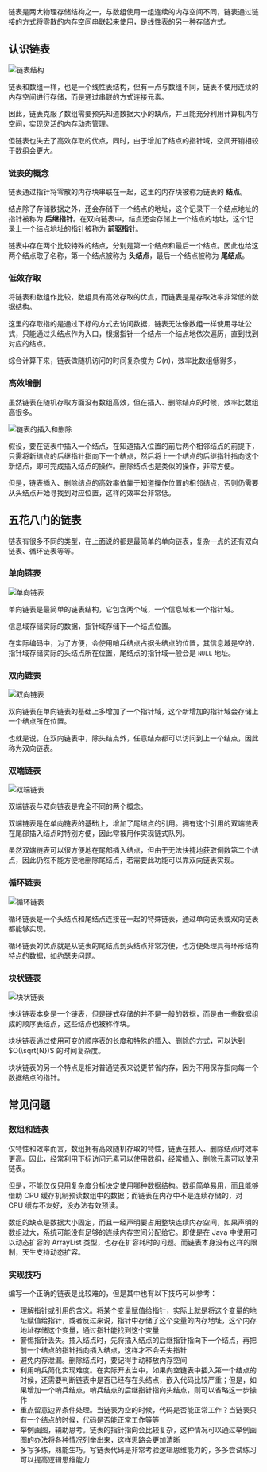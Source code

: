 
链表是两大物理存储结构之一，与数组使用一组连续的内存空间不同，链表通过链接的方式将零散的内存空间串联起来使用，是线性表的另一种存储方式。

<!--more-->

## 认识链表

![链表结构](assets/链表结构.png)

链表和数组一样，也是一个线性表结构，但有一点与数组不同，链表不使用连续的内存空间进行存储，而是通过串联的方式连接元素。

因此，链表克服了数组需要预先知道数据大小的缺点，并且能充分利用计算机内存空间，实现灵活的内存动态管理。

但链表也失去了高效存取的优点，同时，由于增加了结点的指针域，空间开销相较于数组会更大。

### 链表的概念

链表通过指针将零散的内存块串联在一起，这里的内存块被称为链表的 **结点**。

结点除了存储数据之外，还会存储下一个结点的地址，这个记录下一个结点地址的指针被称为 **后继指针**。在双向链表中，结点还会存储上一个结点的地址，这个记录上一个结点地址的指针被称为 **前驱指针**。

链表中存在两个比较特殊的结点，分别是第一个结点和最后一个结点。因此也给这两个结点取了名称，第一个结点被称为 **头结点**，最后一个结点被称为 **尾结点**。

### 低效存取

将链表和数组作比较，数组具有高效存取的优点，而链表是是存取效率非常低的数据结构。

这里的存取指的是通过下标的方式去访问数据，链表无法像数组一样使用寻址公式，只能通过头结点作为入口，根据指针一个结点一个结点地依次遍历，直到找到对应的结点。

综合计算下来，链表做随机访问的时间复杂度为 $O(n)$，效率比数组低得多。

### 高效增删

虽然链表在随机存取方面没有数组高效，但在插入、删除结点的时候，效率比数组高很多。

![链表的插入和删除](assets/链表的插入和删除.png)

假设，要在链表中插入一个结点，在知道插入位置的前后两个相邻结点的前提下，只需将新结点的后继指针指向下一个结点，然后将上一个结点的后继指针指向这个新结点，即可完成插入结点的操作。删除结点也是类似的操作，非常方便。

但是，链表插入、删除结点的高效率依靠于知道操作位置的相邻结点，否则仍需要从头结点开始寻找到对应位置，这样的效率会非常低。

## 五花八门的链表

链表有很多不同的类型，在上面说的都是最简单的单向链表，复杂一点的还有双向链表、循环链表等等。

### 单向链表

![单向链表](assets/单向链表.png)

单向链表是最简单的链表结构，它包含两个域，一个信息域和一个指针域。

信息域存储实际的数据，指针域存储下一个结点位置。

在实际编码中，为了方便，会使用哨兵结点占据头结点的位置，其信息域是空的，指针域存储实际的头结点所在位置，尾结点的指针域一般会是 `NULL` 地址。

### 双向链表

![双向链表](assets/双向链表.gif)

双向链表在单向链表的基础上多增加了一个指针域，这个新增加的指针域会存储上一个结点所在位置。

也就是说，在双向链表中，除头结点外，任意结点都可以访问到上一个结点，因此称为双向链表。

### 双端链表

![双端链表](assets/双端链表.png)

双端链表与双向链表是完全不同的两个概念。

双端链表是在单向链表的基础上，增加了尾结点的引用。拥有这个引用的双端链表在尾部插入结点时特别方便，因此常被用作实现链式队列。

虽然双端链表可以很方便地在尾部插入结点，但由于无法快捷地获取倒数第二个结点，因此仍然不能方便地删除尾结点，若需要此功能可以靠双向链表实现。

### 循环链表

![循环链表](assets/循环链表.png)

循环链表是一个头结点和尾结点连接在一起的特殊链表，通过单向链表或双向链表都能够实现。

循环链表的优点就是从链表的尾结点到头结点非常方便，也方便处理具有环形结构特点的数据，如约瑟夫问题。

### 块状链表

![块状链表](assets/块状链表.png)

快状链表本身是一个链表，但是链式存储的并不是一般的数据，而是由一些数据组成的顺序表结点，这些结点也被称作块。

块状链表通过使用可变的顺序表的长度和特殊的插入、删除的方式，可以达到 $O(\sqrt{N})$ 的时间复杂度。

块状链表的另一个特点是相对普通链表来说更节省内存，因为不用保存指向每一个数据结点的指针。

## 常见问题

### 数组和链表

仅特性和效率而言，数组拥有高效随机存取的特性，链表在插入、删除结点时效率更高。因此，经常利用下标访问元素可以使用数组，经常插入、删除元素可以使用链表。

但是，不能仅仅只用复杂度分析决定使用哪种数据结构。数组简单易用，而且能够借助 CPU 缓存机制预读数组中的数据；而链表在内存中不是连续存储的，对 CPU 缓存不友好，没办法有效预读。

数组的缺点是数据大小固定，而且一经声明要占用整块连续内存空间，如果声明的数组过大，系统可能没有足够的连续内存空间分配给它。即使是在 Java 中使用可以动态扩容的 ArrayList 类型，也存在扩容耗时的问题。而链表本身没有这样的限制，天生支持动态扩容。

### 实现技巧

编写一个正确的链表是比较难的，但是其中也有以下技巧可以参考：

- 理解指针或引用的含义。将某个变量赋值给指针，实际上就是将这个变量的地址赋值给指针，或者反过来说，指针中存储了这个变量的内存地址，这个内存地址存储这个变量，通过指针能找到这个变量
- 警惕指针丢失。插入结点时，先将插入结点的后继指针指向下一个结点，再把前一个结点的指针指向插入结点，这样才不会丢失指针
- 避免内存泄漏。删除结点时，要记得手动释放内存空间
- 利用哨兵简化实现难度。在实际开发当中，如果向空链表中插入第一个结点的时候，还需要判断链表中是否已经存在头结点，嵌入代码比较严重；但是，如果增加一个哨兵结点，哨兵结点的后继指针指向头结点，则可以省略这一步操作
- 重点留意边界条件处理。当链表为空的时候，代码是否能正常工作？当链表只有一个结点的时候，代码是否能正常工作等等
- 举例画图，辅助思考。链表的指针指向会比较复杂，这种情况可以通过举例画图的办法将各种情况列举出来，这样思路会更加清晰
- 多写多练，熟能生巧。写链表代码是非常考验逻辑思维能力的，多多尝试练习可以提高逻辑思维能力

